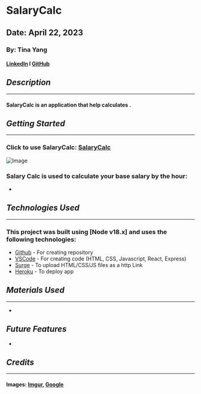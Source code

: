 # SalaryCalc
## Date: April 22, 2023
### By: Tina Yang
#### [LinkedIn](https://www.linkedin.com/in/yang-tina/) l [GitHub](https://github.com/tinayang15)

## ***Description***
***
#### SalaryCalc is an application that help calculates .

## ***Getting Started***
***
### Click to use SalaryCalc: [SalaryCalc](Nolink)

![Image](ImageLINK)
### Salary Calc is used to calculate your base salary by the hour:
* 

## ***Technologies Used***
***
### This project was built using  [Node v18.x] and uses the following technologies:
* [Github](https://github.com/) - For creating repository
* [VSCode](https://code.visualstudio.com/) - For creating code (HTML, CSS, Javascript, React, Express)
* [Surge](https://surge.sh/) - To upload HTML/CSS/JS files as a http Link
* [Heroku](https://www.heroku.com) - To deploy app

## ***Materials Used***
***
* 

## ***Future Features***
* 

## ***Credits***
***

#### Images: [Imgur](https://imgur.com/), [Google](https://www.google.com/)

